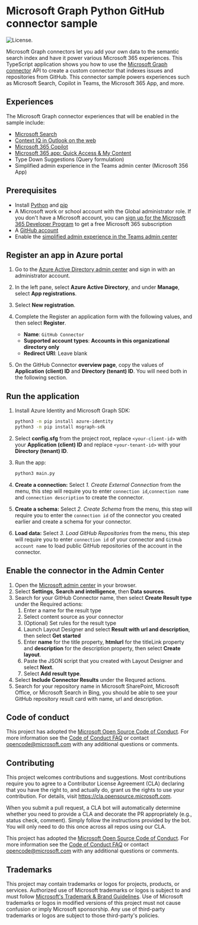 <!--
---
page_type: sample
description: This sample demonstrates how to use the Microsoft Graph connector API to create a custom connector that indexes issues and repositories from GitHub.
products:
- ms-graph
- github
- microsoft-365-copilot
languages:
- python
---
-->

# Microsoft Graph Python GitHub connector sample

![License.](https://img.shields.io/badge/license-MIT-green.svg)

Microsoft Graph connectors let you add your own data to the semantic search index and have it power various Microsoft 365 experiences. This TypeScript application shows you how to use the [Microsoft Graph connector](https://learn.microsoft.com/graph/connecting-external-content-connectors-overview) API to create a custom connector that indexes issues and repositories from GitHub. This connector sample powers experiences such as Microsoft Search, Copilot in Teams, the Microsoft 365 App, and more.

## Experiences

The Microsoft Graph connector experiences that will be enabled in the sample include:

- [Microsoft Search](https://learn.microsoft.com/graph/connecting-external-content-experiences#microsoft-search)
- [Context IQ in Outlook on the web](https://learn.microsoft.com/graph/connecting-external-content-experiences#context-iq-in-outlook-on-the-web-preview)
- [Microsoft 365 Copilot](https://learn.microsoft.com/graph/connecting-external-content-experiences#microsoft-365-copilot-limited-preview)
- [Microsoft 365 app: Quick Access & My Content](https://learn.microsoft.com/graph/connecting-external-content-experiences#microsoft-365-app)
- Type Down Suggestions (Query formulation)
- Simplified admin experience in the Teams admin center (Microsoft 356 App)

## Prerequisites
- Install [Python](https://www.python.org/) and [pip](https://pip.pypa.io/en/stable/)
- A Microsoft work or school account with the Global administrator role. If you don't have a Microsoft account, you can [sign up for the Microsoft 365 Developer Program](https://developer.microsoft.com/microsoft-365/dev-program) to get a free Microsoft 365 subscription
- A [GitHub account](https://github.com)
- Enable the [simplified admin experience in the Teams admin center](https://learn.microsoft.com/graph/connecting-external-content-deploy-teams)

## Register an app in Azure portal

1. Go to the [Azure Active Directory admin center](https://aad.portal.azure.com/) and sign in with an administrator account.
1. In the left pane, select **Azure Active Directory**, and under **Manage**, select **App registrations**.
1. Select **New registration**.
1. Complete the Register an application form with the following values, and then select **Register**.
    - **Name**: `GitHub Connector`
    - **Supported account types**: **Accounts in this organizational directory only**
    - **Redirect URI**: Leave blank

1. On the GitHub Connector **overview page**, copy the values of **Application (client) ID** and **Directory (tenant) ID**. You will need both in the following section.

## Run the application

1. Install Azure Identity and Microsoft Graph SDK:
    ```bash
    python3 -m pip install azure-identity
    python3 -m pip install msgraph-sdk
    ```
1. Select **config.sfg** from the project root, replace `<your-client-id>` with your **Application (client) ID** and replace `<your-tenant-id>` with your **Directory (tenant) ID**.
1. Run the app:
    ```bash
    python3 main.py
    ```

3. **Create a connection:** Select *1. Create External Connection* from the menu, this step will require you to enter `connection id`,`connection name` and `connection description` to create the connector.
4. **Create a schema:** Select *2. Create Schema* from the menu, this step will require you to enter the `connection id` of the connector you created earlier and create a schema for your connector.
5. **Load data:** Select *3. Load GitHub Repositories* from the menu, this step will require you to enter `connection id` of your connector and `GitHub account name` to load public GitHub repositories of the account in the connector.

## Enable the connector in the Admin Center

1. Open the [Microsoft admin center](https://admin.microsoft.com) in your browser.
1. Select **Settings**, **Search and intelligence**, then **Data sources**. 
1. Search for your GitHub Connector name, then select **Create Result type** under the Required actions:
    1. Enter a name for the result type
    1. Select content source as your connector
    1. (Optional) Set rules for the result type
    1. Launch Layout Designer and select **Result with url and description**, then select **Get started**
    1. Enter **name** for the title property, **htmlurl** for the titleLink property and **description** for the description property, then select **Create layout**.
    1. Paste the JSON script that you created with Layout Designer and select **Next**.
    1. Select **Add result type**.
1. Select **Include Connector Results** under the Requred actions.
1. Search for your repository name in Microsoft SharePoint, Microsoft Office, or Microsoft Search in Bing, you should be able to see your GitHub repository result card with name, url and description.

## Code of conduct

This project has adopted the [Microsoft Open Source Code of Conduct](https://opensource.microsoft.com/codeofconduct/). For more information see the [Code of Conduct FAQ](https://opensource.microsoft.com/codeofconduct/faq/) or contact [opencode@microsoft.com](mailto:opencode@microsoft.com) with any additional questions or comments.

## Contributing

This project welcomes contributions and suggestions.  Most contributions require you to agree to a
Contributor License Agreement (CLA) declaring that you have the right to, and actually do, grant us
the rights to use your contribution. For details, visit https://cla.opensource.microsoft.com.

When you submit a pull request, a CLA bot will automatically determine whether you need to provide
a CLA and decorate the PR appropriately (e.g., status check, comment). Simply follow the instructions
provided by the bot. You will only need to do this once across all repos using our CLA.

This project has adopted the [Microsoft Open Source Code of Conduct](https://opensource.microsoft.com/codeofconduct/).
For more information see the [Code of Conduct FAQ](https://opensource.microsoft.com/codeofconduct/faq/) or
contact [opencode@microsoft.com](mailto:opencode@microsoft.com) with any additional questions or comments.

## Trademarks

This project may contain trademarks or logos for projects, products, or services. Authorized use of Microsoft 
trademarks or logos is subject to and must follow 
[Microsoft's Trademark & Brand Guidelines](https://www.microsoft.com/en-us/legal/intellectualproperty/trademarks/usage/general).
Use of Microsoft trademarks or logos in modified versions of this project must not cause confusion or imply Microsoft sponsorship.
Any use of third-party trademarks or logos are subject to those third-party's policies.
